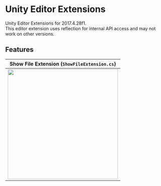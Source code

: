 # Unity Editor Extensions

Unity Editor Extensions for 2017.4.28f1.  
This editor extension uses reflection for internal API access and may not work on other versions.


## Features

| Show File Extension (`ShowFileExtension.cs`) |
| -------------------- |
|<img width="350" src="https://user-images.githubusercontent.com/10832834/66540239-231ff800-eb66-11e9-9f00-5e1b3a7a1af8.png"> |
